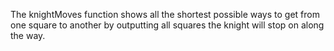 The knightMoves function shows all the shortest possible ways to get from one square to another by outputting all squares the knight will stop on along the way.
